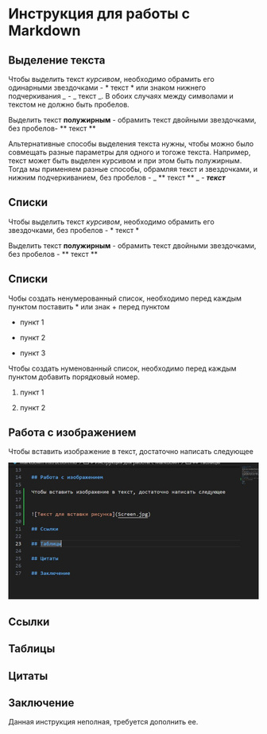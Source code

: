 # Инструкция для работы с Markdown

## Выделение текста

Чтобы выделить текст *курсивом*, необходимо обрамить его одинарными звездочками  - * текст * или знаком нижнего подчеркивания *_* - _ текст _. В обоих случаях между символами и текстом не должно быть пробелов. 

Выделить текст **полужирным** - обрамить текст двойными звездочками, без пробелов- ** текст **

Альтернативные способы выделения текста нужны, чтобы можно было совмещать разные параметры для одного и тогоже текста. Например, текст может быть выделен курсивом и при этом быть полужирным.
Тогда мы применяем разные способы, обрамляя текст и звездочками, и нижним подчеркиванием, без пробелов - _ ** текст ** _  - _**текст**_

## Списки

Чтобы выделить текст *курсивом*, необходимо обрамить его звездочками, без пробелов - *  текст *

Выделить текст **полужирным** - обрамить текст двойными звездочками, без пробелов - ** текст **

## Списки

Чобы создать ненумерованный список, необходимо перед каждым пунктом поставить * или знак + перед пунктом

* пункт 1

* пункт 2

* пункт 3

Чтобы создать нуменованный список, необходимо перед каждым пунктом добавить порядковый номер.

1. пункт 1

2. пункт 2 

## Работа с изображением

Чтобы вставить изображение в текст, достаточно написать следующее


![Текст для вставки рисунка](Screen.jpg)

## Ссылки

## Таблицы

## Цитаты

## Заключение

Данная инструкция неполная, требуется дополнить ее.